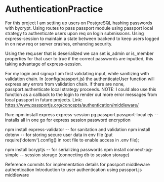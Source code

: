 # AuthenticationPractice

For this project I am setting up users on PostgreSQL hashing passwords with bycrypt. Using routes to pass passport module using passport local strategy to authenticate users upon req on login submissions. Using express-session to maintain a state between backend to keep users logged in on new req or server crashes, enhancing security. 

Using the req.user that is deserialized we can set is_admin or is_member properties for that user to true if the correct passwords are inputted, this taking advantage of express-session.

For my login and signup I am first validating input, while sanitizing with validation chain. In (config/passport.js) the authenticateUser function will express any errors from validation chain. If there are none, passport.authenticate local strategy proceeds.
NOTE: I could also use this function as a callback to the login  to render out more error messages from local passport in future projects.
Link: https://www.passportjs.org/concepts/authentication/middleware/


Run:
npm install express express-session pg passport passport-local ejs 
-- installs all in one go for express session password encryption

npm install express-validator -- for sanitation and validation
npm install dotenv -- for storing secure user data in env file   (put require('dotenv').config() in root file to enable access in .env file); 

npm install bcryptjs -- for serializing passwords
npm install connect-pg-simple -- session storage (connecting db to session storage)

Reference commits for implementation details for passport middleware authentication
Introduction to user authentication using passport.js middleware
